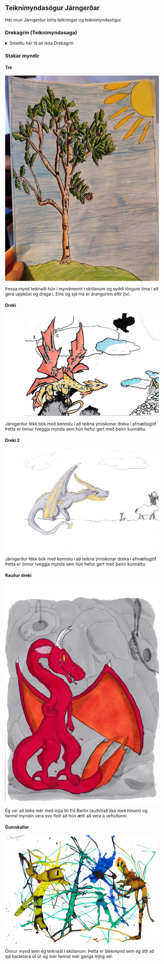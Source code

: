 ## Teiknimyndasögur Járngerðar

Hér mun Járngerður birta teikningar og teiknimyndasögur.

### Drekagrín (Teiknimyndasaga)

<details>
<summary>Smelltu hér til að lesa Drekagrín</summary>
<br>
<img src="https://github.com/thorgnyr/j-cartoon/blob/gh-pages/drekagrin1.png" alt="Drekagrín #1">
</details>

### Stakar myndir
#### Tré
![Mynd sem J teiknaði](https://github.com/thorgnyr/j-cartoon/blob/gh-pages/fb513f94-fa0f-4937-8ae8-b1c6e1336a85.jpg?raw=true)

Þessa mynd teiknaði hún í myndmennt í skólanum og eyddi löngum tíma í að gera uppköst og draga í. Eins og sjá má er árangurinn eftir því.

#### Dreki
![Mynd sem J teiknaði](https://github.com/thorgnyr/j-cartoon/blob/gh-pages/dreki1.jpg?raw=true)

Járngerður fékk bók með kennslu í að teikna ýmiskonar dreka í afmælisgjöf. Þetta er önnur tveggja mynda sem hún hefur gert með þeirri kunnáttu.

#### Dreki 2
![Mynd sem J teiknaði](https://github.com/thorgnyr/j-cartoon/blob/gh-pages/dreki2.jpg?raw=true)

Járngerður fékk bók með kennslu í að teikna ýmiskonar dreka í afmælisgjöf. Þetta er önnur tveggja mynda sem hún hefur gert með þeirri kunnáttu.

#### Rauður dreki
![Mynd sem J teiknaði](https://github.com/thorgnyr/j-cartoon/blob/gh-pages/raudur-dreki.jpg?raw=true)

Ég var að leika mér með nýja liti frá Berlín (auðvitað líka með hinum) og fannst myndin vera svo flott að hún ætti að vera á vefsíðunni.

#### Gumskallar
![Mynd sem J teiknaði](https://github.com/thorgnyr/j-cartoon/blob/gh-pages/gumskallar.jpg?raw=true)

Önnur mynd sem ég teiknaði í skólanum. Þetta er blekmynd sem ég átti að sjá karaktera út úr og mér fannst mér ganga mjög vel.



